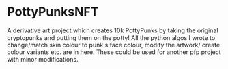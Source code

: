 # PottyPunksNFT
A derivative art project which creates 10k PottyPunks by taking the original cryptopunks and putting them on the potty!
All the python algos I wrote to change/match skin colour to punk's face colour, modify the artwork/ create colour variants etc. are in here. These could be used for another pfp project with minor modifications.
